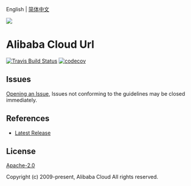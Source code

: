 English | [简体中文](README-CN.md)

![](https://aliyunsdk-pages.alicdn.com/icons/AlibabaCloud.svg)

# Alibaba Cloud Url

[![Travis Build Status](https://travis-ci.org/aliyun/darabonba-url.svg?branch=master)](https://travis-ci.org/aliyun/darabonba-url)
[![codecov](https://codecov.io/gh/aliyun/darabonba-url/branch/master/graph/badge.svg)](https://codecov.io/gh/aliyun/darabonba-url)

## Issues

[Opening an Issue](https://github.com/aliyun/darabonba-url/issues/new), Issues not conforming to the guidelines may be closed immediately.

## References

- [Latest Release](https://github.com/aliyun/darabonba-url)

## License

[Apache-2.0](http://www.apache.org/licenses/LICENSE-2.0)

Copyright (c) 2009-present, Alibaba Cloud All rights reserved.
